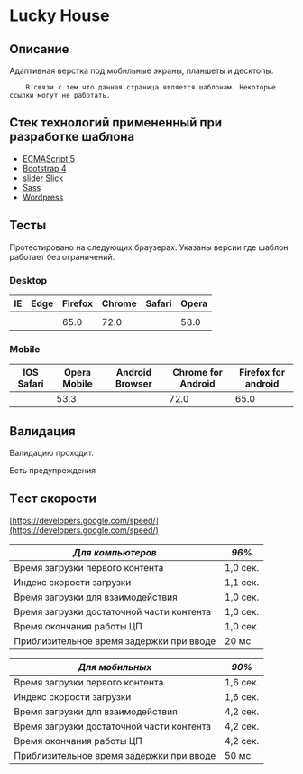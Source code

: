# Lucky House

## Описание 

Адаптивная верстка под мобильные экраны, планшеты и десктопы.

        В связи с тем что данная страница является шаблонам. Некоторые ссылки могут не работать.
## Стек технологий примененный при разработке шаблона
*   [ECMAScript 5](http://es5.github.io/)
*   [Bootstrap 4](https://bootstrap-4.ru)
*   [slider Slick](https://kenwheeler.github.io/slick/)
*   [Sass](https://sass-scss.ru/guide/)
*   [Wordpress](https://ru.wordpress.org/)

##  Тесты    

Протестировано на следующих браузерах. Указаны версии где шаблон работает без ограничений.

### Desktop 
|   IE  |   Edge    |   Firefox |   Chrome  |  Safari   |   Opera   |   
|-------|-----------|-----------|-----------|-----------|-----------|  
|       |           |           |           |           |           |
|       |           |    65.0   |    72.0   |           |    58.0   |


### Mobile 
| IOS Safari | Opera Mobile | Android Browser | Chrome for Android | Firefox for android |
|------------|--------------|-----------------|--------------------|---------------------|
|            |     53.3     |                 |         72.0       |          65.0       |


##  Валидация    
Валидацию проходит.    

Есть предупреждения

## Tест скорости    
[https://developers.google.com/speed/](https://developers.google.com/speed/)


|  ***Для компьютеров***                    |***96%*** |        
|-------------------------------------------|----------|       
| Время загрузки первого контента           | 1,0 сек. |
| Индекс скорости загрузки                  | 1,1 сек. |
| Время загрузки для взаимодействия         | 1,0 сек. |
| Время загрузки достаточной части контента | 1,0 сек. |
| Время окончания работы ЦП                 | 1,0 сек. |
| Приблизительное время задержки при вводе  | 20 мс    |

|       ***Для мобильных***                 |***90%*** | 
|-------------------------------------------|----------|       
| Время загрузки первого контента           | 1,6 сек. |
| Индекс скорости загрузки                  | 1,6 сек. |
| Время загрузки для взаимодействия         | 4,2 сек. |
| Время загрузки достаточной части контента | 4,2 сек. |
| Время окончания работы ЦП                 | 4,2 сек. |
| Приблизительное время задержки при вводе  | 50 мс    |

